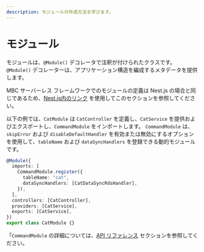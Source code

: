 ```yaml
---
description: モジュールの作成方法を学びます。
---
```


# モジュール

モジュールは、`@Module()` デコレータで注釈が付けられたクラスです。 `@Module()` デコレーターは、アプリケーション構造を編成するメタデータを提供します。

MBC サーバーレス フレームワークでのモジュールの定義は Nest.js の場合と同じであるため、[Nest.js内のリンク](https://docs.nestjs.com/modules) を使用してこのセクションを参照してください。

以下の例では、`CatModule` は `CatController` を定義し、`CatService` を提供およびエクスポートし、`CommandModule` をインポートします。 `CommandModule` は、`skipError` および `disableDefaultHandler` を有効または無効にするオプションを使用して、`tableName` および `dataSyncHandlers` を登録できる動的モジュールです。

```ts
@Module({
  imports: [
    CommandModule.register({
      tableName: "cat",
      dataSyncHandlers: [CatDataSyncRdsHandler],
    }),
  ],
  controllers: [CatController],
  providers: [CatService],
  exports: [CatService],
})
export class CatModule {}
```

「`CommandModule` の詳細については、[API リファレンス](./command-module.md) セクションを参照してください。
